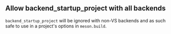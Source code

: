 ## Allow backend_startup_project with all backends

`backend_startup_project` will be ignored with non-VS backends and as such safe
to use in a project's options in `meson.build`.
